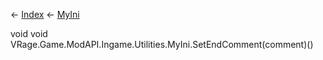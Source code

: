 ← [Index](Api-Index) ← [MyIni](VRage.Game.ModAPI.Ingame.Utilities.MyIni)

void void VRage.Game.ModAPI.Ingame.Utilities.MyIni.SetEndComment(comment)()